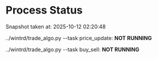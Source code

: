 # Process Status

Snapshot taken at: 2025-10-12 02:20:48

../wintrd/trade_algo.py --task price_update: **NOT RUNNING**

../wintrd/trade_algo.py --task buy_sell: **NOT RUNNING**

